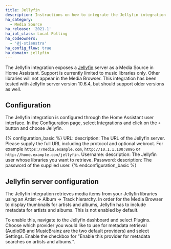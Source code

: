 ```yaml
---
title: Jellyfin
description: Instructions on how to integrate the Jellyfin integration into Home Assistant.
ha_category:
  - Media Source
ha_release: '2021.1'
ha_iot_class: Local Polling
ha_codeowners:
  - '@j-stienstra'
ha_config_flow: true
ha_domain: jellyfin
---
```


The Jellyfin integration exposes a [Jellyfin](https://jellyfin.org/) server as a Media Source in Home Assistant.
Support is currently limited to music libraries only. Other libraries will not appear in the Media Browser. This integration has been tested with Jellyfin server version 10.6.4, but should support older versions as well.

## Configuration

The Jellyfin integration is configured through the Home Assistant user interface. In the Configuration page, select Integrations and click on the `+` button and choose Jellyfin.

{% configuration_basic %}
URL:
  description: The URL of the Jellyfin server. Please supply the full URL including the protocol and optional webroot. For example `https://media.example.com`, `http://10.1.1.100:8096` or `http://home.example.com/jellyfin`.
Username:
  description: The Jellyfin user whose libraries you want to retrieve.
Password:
  description: The password of the supplied user.
{% endconfiguration_basic %}

## Jellyfin server configuration

The Jellyfin integration retrieves media items from your Jellyfin libraries using an Artist -> Album -> Track hierarchy. In order for the Media Browser to display thumbnails for artists and albums, Jellyfin has to include metadata for artists and albums. This is not enabled by default.

To enable this, navigate to the Jellyfin dashboard and select Plugins. Choose which provider you would like to use for metadata retrieval (AudioDB and MusicBrainz are the two default providers) and select Settings. Enable the checkbox for "Enable this provider for metadata searches on artists and albums.".
